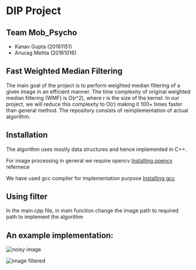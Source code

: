 # DIP Project
## Team Mob_Psycho
* Kanav Gupta (20161151)
* Anurag Mehta (20161016)

## Fast Weighted Median Filtering

The main goal of the project is to perform weighted median filtering of a given image in an efficient manner. The time complexity of original weighted median filtering (WMF) is O(r^2), where r is the size of the kernel. In our project, we will reduce this complexity to O(r) making it 100+ times faster than general method. The repository consists of reimplementation of actual algorithm.

## Installation

The algorithm uses mostly data structures and hence implemented in C++.

For image processing in general we require opencv
[Installing opencv](http://www.codebind.com/cpp-tutorial/install-opencv-ubuntu-cpp/) refernece

We have used gcc complier for implementation purpose
[Installing gcc](https://linuxconfig.org/how-to-install-g-the-c-compiler-on-ubuntu-18-04-bionic-beaver-linux)


## Using filter
In the main.cpp file, in main function change the image path to required path to implement the algorithm

## An example implementation:


![noisy image](https://github.com/Kanav-7/DIP-Project/blob/master/sap.png)

![image filtered](https://github.com/Kanav-7/DIP-Project/blob/master/results/output.jpeg)
